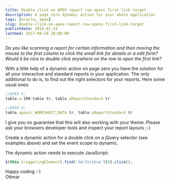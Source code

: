 ```yaml
---
title: Double click on APEX report row opens first link target
description: A page zero dynamic action for your whole application
tags: [oracle, apex]
slug: double-click-on-apex-report-row-opens-first-link-target
publishdate: 2015-01-14
lastmod: 2017-08-24 20:00:00
---
```


_Do you like scanning a report for certain information and then moving the mouse to the first column to click the small link for details or a edit form? Would it be nice to double click anywhere on the row to open the first link?_

With a little help of a dynamic action on page zero you have the solution for all your interactive and standard reports in your application. The only additional to do is, to find out the right selectors for your reports. Here some usual ones:

```js
//APEX 5:
table.a-IRR-table tr, table.uReportStandard tr

//APEX 4:
table.apexir_WORKSHEET_DATA tr, table.uReportStandard tr
```

I give you no guarantee that this will also working with your theme. Please ask your browsers developer tools and inspect your report layouts ;-)

Create a dynamic action for a double click on a jQuery selector (see examples above) and set the event scope to dynamic.

The dynamic action needs to execute JavaScript:

```js
$(this.triggeringElement).find('td:first>a')[0].click();
```

Happy coding :-)<br>
Ottmar
